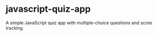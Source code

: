 # javascript-quiz-app
A simple JavaScript quiz app with multiple-choice questions and score tracking.
